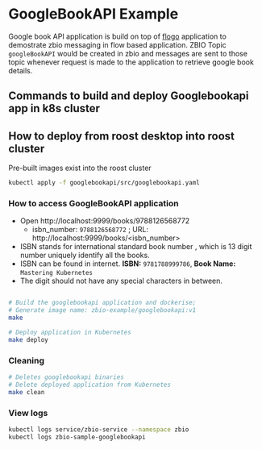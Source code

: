 # GoogleBookAPI Example

Google book API application is build on top of [flogo](https://www.flogo.io/) application to demostrate zbio messaging in flow based application.
ZBIO Topic `googleBookAPI` would be created in zbio and messages are sent to those topic whenever request is made to the application to retrieve google book details.

## Commands to build and deploy Googlebookapi app in k8s cluster

## How to deploy from roost desktop into roost cluster

Pre-built images exist into the roost cluster

```bash
kubectl apply -f googlebookapi/src/googlebookapi.yaml
```

### How to access GoogleBookAPI application

* Open http://localhost:9999/books/9788126568772 
  * isbn_number: `9788126568772` ; URL: http://localhost:9999/books/<isbn_number>
* ISBN stands for international standard book number , which is
    13 digit number uniquely identify all the books.
* ISBN can be found in internet. **ISBN:** `9781788999786`, **Book Name:** `Mastering Kubernetes`
* The digit should not have any special characters in between.

```bash

# Build the googlebookapi application and dockerise;
# Generate image name: zbio-example/googlebookapi:v1
make

# Deploy application in Kubernetes
make deploy
```

### Cleaning

```bash
# Deletes googlebookapi binaries
# Delete deployed application from Kubernetes
make clean
```

### View logs

```bash
kubectl logs service/zbio-service --namespace zbio
kubectl logs zbio-sample-googlebookapi
```
